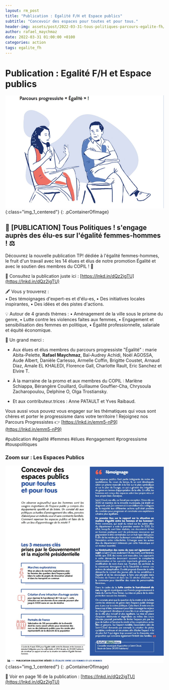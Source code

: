 ```yaml
---
layout: rm_post
title: "Publication : Egalité F/H et Espace publics"
subtitle: "Concevoir des espaces pour toutes et pour tous."
header-img: assets/post/2022-03-31-tous-politiques-parcours-egalite-fh/thumbnail.jpg
author: rafael_maychmaz
date: 2022-03-31 01:00:00 +0100
categories: action 
tags: egalite_fh
---
```

# Publication : Egalité F/H et Espace publics

![texte alternatif à l'image](/assets/post/2022-03-31-tous-politiques-parcours-egalite-fh/thumbnail.jpg "Description de l info-bulle image"){:class="img_1_centered"}
{: .pContainerOfImage}

## 📖 [PUBLICATION] Tous Politiques ! s'engage auprès des élu-es sur l'égalité femmes-hommes ! ⚖️

Découvrez la nouvelle publication TP! dédiée à l'égalité femmes-hommes, le fruit d'un travail avec les 14 élues et élus de notre promotion Égalité et avec le soutien des membres du COPIL ! 🤝

👀 Consultez la publication juste ici : [https://lnkd.in/dQz2igTU](https://lnkd.in/dQz2igTU)

🖋 Vous y trouverez :  
• Des témoignages d'expert-es et d'élu-es,
• Des initiatives locales inspirantes,
• Des idées et des pistes d'actions.

💡 Autour de 4 grands thèmes :
 • Aménagement de la ville sous le prisme du genre,
 • Lutte contre les violences faites aux femmes,
 • Engagement et sensibilisation des femmes en politique,
 • Égalité professionnelle, salariale et équité économique.

🙏 Un grand merci :
- Aux élues et élus membres du parcours progressiste "Égalité" :
marie Abita-Pelette, **Rafael Maychmaz**, Baï-Audrey Achidi, Noël AGOSSA, Aude Albert, Danièle Carlesso, Armelle Coffin, Brigitte Coustet, Arnaud Diaz, Amale EL KHALEDI, Florence Gall, Charlotte Rault, Eric Sanchez et Elvire T.

- À la marraine de la promo et aux membres du COPIL : Marlène Schiappa, Bérangère Couillard, Guillaume Gouffier-Cha, Chrysoula Zacharopoulou, Delphine O, Olga Trostiansky.

- Et aux contributeur.trices : Anne PATAULT et Yves Raibaud.

Vous aussi vous pouvez vous engager sur les thématiques qui vous sont chères et porter le progressisme dans votre territoire ! Rejoignez nos Parcours Progressistes 👉 [https://lnkd.in/emm5-nP9](https://lnkd.in/emm5-nP9)

#publication #égalité #femmes #élues #engagement #progressisme #touspolitiques

### Zoom sur : Les Espaces Publics

![texte alternatif à l'image](/assets/post/2022-03-31-tous-politiques-parcours-egalite-fh/paragraphe_rafael_maychmaz.jpg "Description de l info-bulle image"){:class="img_1_centered"}
{: .pContainerOfImage}

👀 Voir en page 16 de la publication : [https://lnkd.in/dQz2igTU](https://lnkd.in/dQz2igTU)

